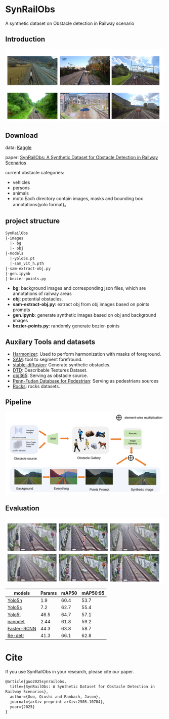 # SynRailObs

 A synthetic dataset on Obstacle detection in Railway scenario

## Introduction
![intro](md-imgs/samples.png)

## Download
data: [Kaggle](https://www.kaggle.com/datasets/qiushi910/synrailobs)

paper: [SynRailObs: A Synthetic Dataset for Obstacle Detection in Railway Scenarios](https://arxiv.org/pdf/2505.10784)

current obstacle categories:
* vehicles
* persons
* animals
* moto
Each directory contain images, masks and bounding box annotations(yolo format)。
## project structure
```
SynRailObs
|-images
  |- bg
  |- obj
|-models
  |-yolo5s.pt
  |-sam_vit_h.pth
|-sam-extract-obj.py
|-gen.ipynb
|-bezier-points.py
```
* **bg**: background images and corresponding json files, which are annotations
of railway areas  
* **obj**: potential obstacles.
* **sam-extract-obj.py**: extract obj from obj images based on points prompts  
* **gen.ipynb**: generate synthetic images based on obj and background images
* **bezier-points.py**: randomly generate bezier-points
## Auxilary Tools and datasets
* [Harmonizer](https://github.com/ZHKKKe/Harmonizer): Used to perform harmonization
with masks of foreground.
* [SAM](https://github.com/facebookresearch/segment-anything): tool to segment forefround.
* [stable-diffusion](https://huggingface.co/stabilityai/stable-diffusion-2-1): Generate synthetic obstacles.
* [DTD](https://www.robots.ox.ac.uk/~vgg/data/dtd/): Describable Textures Dataset.
* [obj365](https://www.objects365.org/overview.html): Serving as obstacle source.
* [Penn-Fudan Database for Pedestrian](https://www.cis.upenn.edu/~jshi/ped_html/): Serving as pedestrians sources
* [Rocks](https://www.kaggle.com/datasets/salmaneunus/rock-classification): rocks datasets.

## Pipeline
![intro](md-imgs/workflow.png)

## Evaluation
![evaluation](md-imgs/evaluation.png)


| models                                                       | Params | mAP50 | mAP50:95 |
|--------------------------------------------------------------|--------|-------|----------|
| [Yolo5n](https://github.com/ultralytics/yolov5)              | 1.9    | 60.4  | 53.7     |
| [Yolo5s](https://github.com/ultralytics/yolov5)              | 7.2    | 62.7  | 55.4     |
| [Yolo5l](https://github.com/ultralytics/yolov5)              | 46.5   | 64.7  | 57.1     |
| [nanodet](https://github.com/RangiLyu/nanodet)               | 2.44   | 61.8  | 59.2     |
| [Faster-RCNN](https://github.com/jwyang/faster-rcnn.pytorch) | 44.3   | 63.8  | 58.7     |
| [Re-detr](https://docs.ultralytics.com/models/rtdetr/)       | 41.3   | 66.1  | 62.8     |

# Cite
If you use SynRailObs in your research, please cite our paper.
```
@article{guo2025synrailobs,
  title={SynRailObs: A Synthetic Dataset for Obstacle Detection in Railway Scenarios},
  author={Guo, Qiushi and Rambach, Jason},
  journal={arXiv preprint arXiv:2505.10784},
  year={2025}
}
```